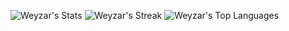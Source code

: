 ![Weyzar's Stats](https://github-readme-stats.vercel.app/api?username=Weyzar&theme=nord&show_icons=true&hide_border=false&count_private=true)
![Weyzar's Streak](https://github-readme-streak-stats.herokuapp.com/?user=Weyzar&theme=nord&hide_border=false)
![Weyzar's Top Languages](https://github-readme-stats.vercel.app/api/top-langs/?username=Weyzar&theme=nord&show_icons=true&hide_border=false&layout=compact)
